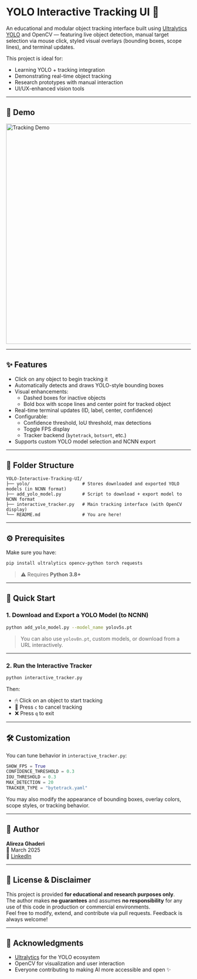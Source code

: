 # YOLO Interactive Tracking UI 🎯

An educational and modular object tracking interface built using [Ultralytics YOLO](https://github.com/ultralytics/ultralytics) and OpenCV — featuring live object detection, manual target selection via mouse click, styled visual overlays (bounding boxes, scope lines), and terminal updates.

This project is ideal for:
- Learning YOLO + tracking integration
- Demonstrating real-time object tracking
- Research prototypes with manual interaction
- UI/UX-enhanced vision tools

---

## 📸 Demo

<img src="demo.gif" alt="Tracking Demo" width="600"/>

---

## ✨ Features

- Click on any object to begin tracking it
- Automatically detects and draws YOLO-style bounding boxes
- Visual enhancements:
  - Dashed boxes for inactive objects
  - Bold box with scope lines and center point for tracked object
- Real-time terminal updates (ID, label, center, confidence)
- Configurable:
  - Confidence threshold, IoU threshold, max detections
  - Toggle FPS display
  - Tracker backend (`bytetrack`, `botsort`, etc.)
- Supports custom YOLO model selection and NCNN export

---

## 📁 Folder Structure

```
YOLO-Interactive-Tracking-UI/
├── yolo/                    # Stores downloaded and exported YOLO models (in NCNN format)
├── add_yolo_model.py        # Script to download + export model to NCNN format
├── interactive_tracker.py   # Main tracking interface (with OpenCV display)
└── README.md                # You are here!
```

---

## ⚙️ Prerequisites

Make sure you have:

```bash
pip install ultralytics opencv-python torch requests
```

> ⚠️ Requires **Python 3.8+**

---

## 🚀 Quick Start

### 1. Download and Export a YOLO Model (to NCNN)

```bash
python add_yolo_model.py --model_name yolov5s.pt
```

> You can also use `yolov8n.pt`, custom models, or download from a URL interactively.

---

### 2. Run the Interactive Tracker

```bash
python interactive_tracker.py
```

Then:
- 🖱 Click on an object to start tracking
- 🔄 Press `c` to cancel tracking
- ❌ Press `q` to exit

---

## 🛠 Customization

You can tune behavior in `interactive_tracker.py`:

```python
SHOW_FPS = True
CONFIDENCE_THRESHOLD = 0.3
IOU_THRESHOLD = 0.3
MAX_DETECTION = 20
TRACKER_TYPE = "bytetrack.yaml"
```

You may also modify the appearance of bounding boxes, overlay colors, scope styles, or tracking behavior.

---

## 👤 Author

**Alireza Ghaderi**  
📅 March 2025  
🔗 [LinkedIn](https://www.linkedin.com/in/alireza787b)

---

## 📜 License & Disclaimer

This project is provided **for educational and research purposes only**.  
The author makes **no guarantees** and assumes **no responsibility** for any use of this code in production or commercial environments.  
Feel free to modify, extend, and contribute via pull requests. Feedback is always welcome!

---

## 🙌 Acknowledgments

- [Ultralytics](https://github.com/ultralytics/ultralytics) for the YOLO ecosystem
- OpenCV for visualization and user interaction
- Everyone contributing to making AI more accessible and open ✨
